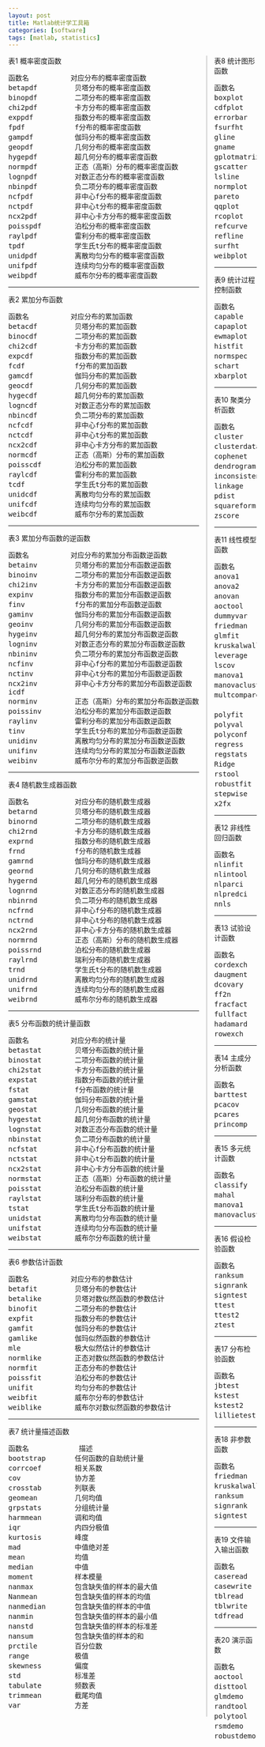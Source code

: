 ```yaml
---
layout: post
title: Matlab统计学工具箱
categories: [software]
tags: [matlab, statistics]
---
```


<div>
<div style="float:left;margin-right: 1em;padding-right: 1em;border-right: solid 3px #ddd;">
表1 概率密度函数

<pre>函数名          对应分布的概率密度函数
betapdf         贝塔分布的概率密度函数
binopdf         二项分布的概率密度函数
chi2pdf         卡方分布的概率密度函数
exppdf          指数分布的概率密度函数
fpdf            f分布的概率密度函数
gampdf          伽玛分布的概率密度函数
geopdf          几何分布的概率密度函数
hygepdf         超几何分布的概率密度函数
normpdf         正态（高斯）分布的概率密度函数
lognpdf         对数正态分布的概率密度函数
nbinpdf         负二项分布的概率密度函数
ncfpdf          非中心f分布的概率密度函数
nctpdf          非中心t分布的概率密度函数
ncx2pdf         非中心卡方分布的概率密度函数
poisspdf        泊松分布的概率密度函数
raylpdf         雷利分布的概率密度函数
tpdf            学生氏t分布的概率密度函数
unidpdf         离散均匀分布的概率密度函数
unifpdf         连续均匀分布的概率密度函数
weibpdf         威布尔分布的概率密度函数</pre>
<hr />
表2 累加分布函数

<pre>函数名          对应分布的累加函数
betacdf         贝塔分布的累加函数
binocdf         二项分布的累加函数
chi2cdf         卡方分布的累加函数
expcdf          指数分布的累加函数
fcdf            f分布的累加函数
gamcdf          伽玛分布的累加函数
geocdf          几何分布的累加函数
hygecdf         超几何分布的累加函数
logncdf         对数正态分布的累加函数
nbincdf         负二项分布的累加函数
ncfcdf          非中心f分布的累加函数
nctcdf          非中心t分布的累加函数
ncx2cdf         非中心卡方分布的累加函数
normcdf         正态（高斯）分布的累加函数
poisscdf        泊松分布的累加函数
raylcdf         雷利分布的累加函数
tcdf            学生氏t分布的累加函数
unidcdf         离散均匀分布的累加函数
unifcdf         连续均匀分布的累加函数
weibcdf         威布尔分布的累加函数</pre>

<hr />
表3 累加分布函数的逆函数

<pre>函数名          对应分布的累加分布函数逆函数
betainv         贝塔分布的累加分布函数逆函数
binoinv         二项分布的累加分布函数逆函数
chi2inv         卡方分布的累加分布函数逆函数
expinv          指数分布的累加分布函数逆函数
finv            f分布的累加分布函数逆函数
gaminv          伽玛分布的累加分布函数逆函数
geoinv          几何分布的累加分布函数逆函数
hygeinv         超几何分布的累加分布函数逆函数
logninv         对数正态分布的累加分布函数逆函数
nbininv         负二项分布的累加分布函数逆函数
ncfinv          非中心f分布的累加分布函数逆函数
nctinv          非中心t分布的累加分布函数逆函数
ncx2inv         非中心卡方分布的累加分布函数逆函数
icdf
norminv         正态（高斯）分布的累加分布函数逆函数
poissinv        泊松分布的累加分布函数逆函数
raylinv         雷利分布的累加分布函数逆函数
tinv            学生氏t分布的累加分布函数逆函数
unidinv         离散均匀分布的累加分布函数逆函数
unifinv         连续均匀分布的累加分布函数逆函数
weibinv         威布尔分布的累加分布函数逆函数</pre>

<hr />
表4 随机数生成器函数

<pre>函数名           对应分布的随机数生成器
betarnd         贝塔分布的随机数生成器
binornd         二项分布的随机数生成器
chi2rnd         卡方分布的随机数生成器
exprnd          指数分布的随机数生成器
frnd            f分布的随机数生成器
gamrnd          伽玛分布的随机数生成器
geornd          几何分布的随机数生成器
hygernd         超几何分布的随机数生成器
lognrnd         对数正态分布的随机数生成器
nbinrnd         负二项分布的随机数生成器
ncfrnd          非中心f分布的随机数生成器
nctrnd          非中心t分布的随机数生成器
ncx2rnd         非中心卡方分布的随机数生成器
normrnd         正态（高斯）分布的随机数生成器
poissrnd        泊松分布的随机数生成器
raylrnd         瑞利分布的随机数生成器
trnd            学生氏t分布的随机数生成器
unidrnd         离散均匀分布的随机数生成器
unifrnd         连续均匀分布的随机数生成器
weibrnd         威布尔分布的随机数生成器</pre>

<hr />
表5 分布函数的统计量函数

<pre>函数名          对应分布的统计量
betastat        贝塔分布函数的统计量
binostat        二项分布函数的统计量
chi2stat        卡方分布函数的统计量
expstat         指数分布函数的统计量
fstat           f分布函数的统计量
gamstat         伽玛分布函数的统计量
geostat         几何分布函数的统计量
hygestat        超几何分布函数的统计量
lognstat        对数正态分布函数的统计量
nbinstat        负二项分布函数的统计量
ncfstat         非中心f分布函数的统计量
nctstat         非中心t分布函数的统计量
ncx2stat        非中心卡方分布函数的统计量
normstat        正态（高斯）分布函数的统计量
poisstat        泊松分布函数的统计量
raylstat        瑞利分布函数的统计量
tstat           学生氏t分布函数的统计量
unidstat        离散均匀分布函数的统计量
unifstat        连续均匀分布函数的统计量
weibstat        威布尔分布函数的统计量</pre>

<hr />
表6 参数估计函数

<pre>函数名          对应分布的参数估计
betafit         贝塔分布的参数估计
betalike        贝塔对数似然函数的参数估计
binofit         二项分布的参数估计
expfit          指数分布的参数估计
gamfit          伽玛分布的参数估计
gamlike         伽玛似然函数的参数估计
mle             极大似然估计的参数估计
normlike        正态对数似然函数的参数估计
normfit         正态分布的参数估计
poissfit        泊松分布的参数估计
unifit          均匀分布的参数估计
weibfit         威布尔分布的参数估计
weiblike        威布尔对数似然函数的参数估计</pre>

<hr />
表7 统计量描述函数

<pre>函数名            描述
bootstrap       任何函数的自助统计量
corrcoef        相关系数
cov             协方差
crosstab        列联表
geomean         几何均值
grpstats        分组统计量
harmmean        调和均值
iqr             内四分极值
kurtosis        峰度
mad             中值绝对差
mean            均值
median          中值
moment          样本模量
nanmax          包含缺失值的样本的最大值
Nanmean         包含缺失值的样本的均值
nanmedian       包含缺失值的样本的中值
nanmin          包含缺失值的样本的最小值
nanstd          包含缺失值的样本的标准差
nansum          包含缺失值的样本的和
prctile         百分位数
range           极值
skewness        偏度
std             标准差
tabulate        频数表
trimmean        截尾均值
var             方差</pre>
</div>
<div>

表8 统计图形函数

<pre>函数名            描述
boxplot         箱形图
cdfplot         指数累加分布函数图
errorbar        误差条图
fsurfht         函数的交互等值线图
gline           画线
gname           交互标注图中的点
gplotmatrix     散点图矩阵
gscatter        由第三个变量分组的两个变量的散点图
lsline          在散点图中添加最小二乘拟合线
normplot        正态概率图
pareto          帕累托图
qqplot          Q-Q图
rcoplot         残差个案次序图
refcurve        参考多项式曲线
refline         参考线
surfht          数据网格的交互等值线图
weibplot        威布尔图</pre>

<hr />
表9 统计过程控制函数

<pre>函数名            描述
capable         性能指标
capaplot        性能图
ewmaplot        指数加权移动平均图
histfit         添加正态曲线的直方图
normspec        在指定的区间上绘正态密度
schart          S图
xbarplot        x条图</pre>

<hr />
表10 聚类分析函数

<pre>函数名            描述
cluster         根据linkage函数的输出创建聚类
clusterdata     根据给定数据创建聚类
cophenet        Cophenet相关系数
dendrogram      创建冰柱图
inconsistent    聚类树的不连续值
linkage         系统聚类信息
pdist           观测量之间的配对距离
squareform      距离平方矩阵
zscore          Z分数</pre>

<hr />
表11 线性模型函数

<pre>函数名            描述
anova1          单因子方差分析
anova2          双因子方差分析
anovan          多因子方差分析
aoctool         协方差分析交互工具
dummyvar        拟变量编码
friedman        Friedman检验
glmfit          一般线性模型拟合
kruskalwallis   Kruskalwallis检验
leverage        中心化杠杆值
lscov           已知协方差矩阵的最小二乘估计
manova1         单因素多元方差分析
manovacluster   多元聚类并用冰柱图表示
multcompare     多元比较
                多项式评价及误差区间估计
polyfit         最小二乘多项式拟合
polyval         多项式函数的预测值
polyconf        残差个案次序图
regress         多元线性回归
regstats        回归统计量诊断
Ridge           岭回归
rstool          多佳节又重阳维响应面可视化
robustfit       稳健回归模型拟合
stepwise        逐步回归
x2fx            用于设计矩阵的因子设置矩阵</pre>

<hr />
表12 非线性回归函数

<pre>函数名            描述
nlinfit         非线性最小二乘数据拟合（牛顿法）
nlintool        非线性模型拟合的交互式图形工具
nlparci         参数的置信区间
nlpredci        预测值的置信区间
nnls            非负最小二乘</pre>

<hr />
表13 试验设计函数

<pre>函数名            描述
cordexch        D-优化设计（列交换算法）
daugment        递增D-优化设计
dcovary         固定协方差的D-优化设计
ff2n            二水平完全析因设计
fracfact        二水平部分析因设计
fullfact        混合水平的完全析因设计
hadamard        Hadamard矩阵（正交数组）
rowexch         D-优化设计（行交换算法）</pre>

<hr />
表14 主成分分析函数

<pre>函数名            描述
barttest        Barttest检验
pcacov          源于协方差矩阵的主成分
pcares          源于主成分的方差
princomp        根据原始数据进行主成分分析</pre>

<hr />
表15 多元统计函数

<pre>函数名            描述
classify        聚类分析
mahal           马氏距离
manova1         单因素多元方差分析
manovacluster   多元聚类分析</pre>

<hr />
表16 假设检验函数

<pre>函数名            描述
ranksum         秩和检验
signrank        符号秩检验
signtest        符号检验
ttest           单样本t检验
ttest2          双样本t检验
ztest           z检验</pre>

<hr />
表17 分布检验函数

<pre>函数名            描述
jbtest          正态性的Jarque-Bera检验
kstest          单样本Kolmogorov-Smirnov检验
kstest2         双样本Kolmogorov-Smirnov检验
lillietest      正态性的Lilliefors检验</pre>

<hr />
表18 非参数函数

<pre>函数名            描述
friedman        Friedman检验
kruskalwallis   Kruskalwallis检验
ranksum         秩和检验
signrank        符号秩检验
signtest        符号检验</pre>

<hr />
表19 文件输入输出函数

<pre>函数名            描述
caseread        读取个案名
casewrite       写个案名到文件
tblread         以表格形式读数据
tblwrite        以表格形式写数据到文件
tdfread         从表格间隔形式的文件中读取文本或数值数据</pre>

<hr />
表20 演示函数

<pre>函数名            描述
aoctool         协方差分析的交互式图形工具
disttool        探察概率分布函数的GUI工具
glmdemo         一般线性模型演示
randtool        随机数生成工具
polytool        多项式拟合工具
rsmdemo         响应拟合工具
robustdemo      稳健回归拟合工具</pre>
</div>
</div>
<div style="clear:both"></div>